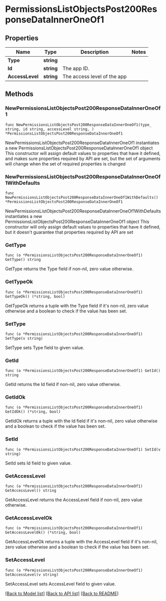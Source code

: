 # PermissionsListObjectsPost200ResponseDataInnerOneOf1

## Properties

Name | Type | Description | Notes
------------ | ------------- | ------------- | -------------
**Type** | **string** |  | 
**Id** | **string** | The app ID. | 
**AccessLevel** | **string** | The access level of the app | 

## Methods

### NewPermissionsListObjectsPost200ResponseDataInnerOneOf1

`func NewPermissionsListObjectsPost200ResponseDataInnerOneOf1(type_ string, id string, accessLevel string, ) *PermissionsListObjectsPost200ResponseDataInnerOneOf1`

NewPermissionsListObjectsPost200ResponseDataInnerOneOf1 instantiates a new PermissionsListObjectsPost200ResponseDataInnerOneOf1 object
This constructor will assign default values to properties that have it defined,
and makes sure properties required by API are set, but the set of arguments
will change when the set of required properties is changed

### NewPermissionsListObjectsPost200ResponseDataInnerOneOf1WithDefaults

`func NewPermissionsListObjectsPost200ResponseDataInnerOneOf1WithDefaults() *PermissionsListObjectsPost200ResponseDataInnerOneOf1`

NewPermissionsListObjectsPost200ResponseDataInnerOneOf1WithDefaults instantiates a new PermissionsListObjectsPost200ResponseDataInnerOneOf1 object
This constructor will only assign default values to properties that have it defined,
but it doesn't guarantee that properties required by API are set

### GetType

`func (o *PermissionsListObjectsPost200ResponseDataInnerOneOf1) GetType() string`

GetType returns the Type field if non-nil, zero value otherwise.

### GetTypeOk

`func (o *PermissionsListObjectsPost200ResponseDataInnerOneOf1) GetTypeOk() (*string, bool)`

GetTypeOk returns a tuple with the Type field if it's non-nil, zero value otherwise
and a boolean to check if the value has been set.

### SetType

`func (o *PermissionsListObjectsPost200ResponseDataInnerOneOf1) SetType(v string)`

SetType sets Type field to given value.


### GetId

`func (o *PermissionsListObjectsPost200ResponseDataInnerOneOf1) GetId() string`

GetId returns the Id field if non-nil, zero value otherwise.

### GetIdOk

`func (o *PermissionsListObjectsPost200ResponseDataInnerOneOf1) GetIdOk() (*string, bool)`

GetIdOk returns a tuple with the Id field if it's non-nil, zero value otherwise
and a boolean to check if the value has been set.

### SetId

`func (o *PermissionsListObjectsPost200ResponseDataInnerOneOf1) SetId(v string)`

SetId sets Id field to given value.


### GetAccessLevel

`func (o *PermissionsListObjectsPost200ResponseDataInnerOneOf1) GetAccessLevel() string`

GetAccessLevel returns the AccessLevel field if non-nil, zero value otherwise.

### GetAccessLevelOk

`func (o *PermissionsListObjectsPost200ResponseDataInnerOneOf1) GetAccessLevelOk() (*string, bool)`

GetAccessLevelOk returns a tuple with the AccessLevel field if it's non-nil, zero value otherwise
and a boolean to check if the value has been set.

### SetAccessLevel

`func (o *PermissionsListObjectsPost200ResponseDataInnerOneOf1) SetAccessLevel(v string)`

SetAccessLevel sets AccessLevel field to given value.



[[Back to Model list]](../README.md#documentation-for-models) [[Back to API list]](../README.md#documentation-for-api-endpoints) [[Back to README]](../README.md)


